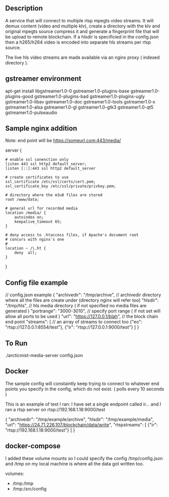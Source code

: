 Description
-----------

A service that will connect to multiple rtsp mpegts video streams. 
It will demux content (video and multiple klv), create a directory with the klv and original 
mpegts source compress it and generate a fingerprint file that will be upload to remote blockchain. 
If a hlsdir is specificied in the config.json then a h265/h264 video is encoded into separate hls streams per rtsp source.

The live hls video streams are made available via an nginx proxy ( indexed directory ).

gstreamer environment
---------------------

apt-get install libgstreamer1.0-0 gstreamer1.0-plugins-base gstreamer1.0-plugins-good gstreamer1.0-plugins-bad gstreamer1.0-plugins-ugly gstreamer1.0-libav gstreamer1.0-doc gstreamer1.0-tools gstreamer1.0-x gstreamer1.0-alsa gstreamer1.0-gl gstreamer1.0-gtk3 gstreamer1.0-qt5 gstreamer1.0-pulseaudio

Sample nginx addition 
---------------------

Note: end point will be https://someurl.com:443/media/

server {

    # enable ssl conenction only
    listen 443 ssl http2 default_server;
    listen [::]:443 ssl http2 default_server   

    # create certificates to use
    ssl_certificate /etc/ssl/certs/cert.pem;
    ssl_certificate_key /etc/ssl/private/privkey.pem;

    # directory where the m3u8 files are stored
    root /www/data;

    # general url for recorded media
    location /media/ {
        autoindex on;
        keepalive_timeout 65;
    }

    # deny access to .htaccess files, if Apache's document root
    # concurs with nginx's one
    #
    location ~ /\.ht {
        deny  all;
    }
}

Config file example
-------------------

// config.json example
{
  "archivedir": "/tmp/archive",                      // archivedir directory where all the files are create under (directory nginx will refer too)
  "hlsdir": "/tmp/hls",                              // hls media directory ( if not specified no media files are generated )
  "portrange": "3000-3010",                          // specify port range ( if not set will allow all ports to be used )
  "url": "https://127.0.0.1/blah",                   // the block chain end point
  "streams": [                                       // an array of streams to connect too
    {"eo": "rtsp://127.0.0.1:8554/test"},
    {"ir": "rtsp://127.0.0.1:9000/test"}
  ]
}

To Run
------

./arcticmist-media-server config.json

Docker
------

The sample config will constaintly keep trying to connect to whatever end points you specify in the config, which do not exist. ( polls every 10 seconds )

This is an example of test I ran:
I have set a single endpoint called ir... and I ran a rtsp server on rtsp://192.168.1.18:9000/test

{
  "archivedir": "/tmp/example/archive",
  "hlsdir": "/tmp/example/media",
  "url": "https://24.71.226.107/blockchain/data/write",
  "rtspstreams": [
    {"ir": "rtsp://192.168.1.18:9000/test"}
  ]
}

docker-compose
--------------

I added these volume mounts so I could specify the config /tmp/config.json and /tmp on my local machine is where all the data got written too.

volumes:
  - /tmp:/tmp
  - /tmp:/src/config

